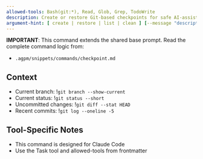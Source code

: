 ```yaml
---
allowed-tools: Bash(git:*), Read, Glob, Grep, TodoWrite
description: Create or restore Git-based checkpoints for safe AI-assisted editing
argument-hint: [ create | restore | list | clean ] [--message "description"] - e.g., "create --message 'Before refactoring cache module'" or "restore HEAD~1"
---
```


**IMPORTANT**: This command extends the shared base prompt. Read the complete command logic from:
- `.agpm/snippets/commands/checkpoint.md`

## Context

- Current branch: !`git branch --show-current`
- Current status: !`git status --short`
- Uncommitted changes: !`git diff --stat HEAD`
- Recent commits: !`git log --oneline -5`

## Tool-Specific Notes

- This command is designed for Claude Code
- Use the Task tool and allowed-tools from frontmatter